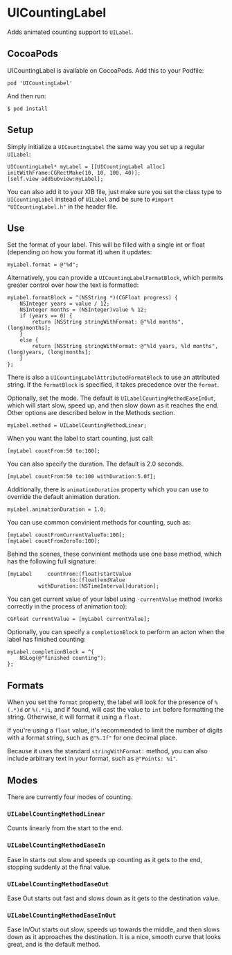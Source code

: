 # UICountingLabel ####

Adds animated counting support to `UILabel`.

## CocoaPods ######
UICountingLabel is available on CocoaPods.
Add this to your Podfile:

`pod 'UICountingLabel'`

And then run:

`$ pod install`

## Setup ######
Simply initialize a `UICountingLabel` the same way you set up a regular `UILabel`:

    UICountingLabel* myLabel = [[UICountingLabel alloc] initWithFrame:CGRectMake(10, 10, 100, 40)];
    [self.view addSubview:myLabel];

You can also add it to your XIB file, just make sure you set the class type to `UICountingLabel` instead of `UILabel` and be sure to `#import "UICountingLabel.h"` in the header file.

## Use #####

Set the format of your label.  This will be filled with a single int or float (depending on how you format it) when it updates:

    myLabel.format = @"%d";

Alternatively, you can provide a `UICountingLabelFormatBlock`, which permits greater control over how the text is formatted:

    myLabel.formatBlock = ^(NSString *)(CGFloat progress) {    
        NSInteger years = value / 12;
        NSInteger months = (NSInteger)value % 12;
        if (years == 0) {
            return [NSString stringWithFormat: @"%ld months", (long)months];
        }
        else {
            return [NSString stringWithFormat: @"%ld years, %ld months", (long)years, (long)months];
        }
    };

There is also a `UICountingLabelAttributedFormatBlock` to use an attributed string. If the `formatBlock` is specified, it takes precedence over the `format`.

Optionally, set the mode.  The default is `UILabelCountingMethodEaseInOut`, which will start slow, speed up, and then slow down as it reaches the end.  Other options are described below in the Methods section.

    myLabel.method = UILabelCountingMethodLinear;

When you want the label to start counting, just call:

    [myLabel countFrom:50 to:100];

You can also specify the duration.  The default is 2.0 seconds.

    [myLabel countFrom:50 to:100 withDuration:5.0f];

Additionally, there is `animationDuration` property which you can use to override the default animation duration.

    myLabel.animationDuration = 1.0;

You can use common convinient methods for counting, such as:

    [myLabel countFromCurrentValueTo:100];
    [myLabel countFromZeroTo:100];

Behind the scenes, these convinient methods use one base method, which has the following full signature:

    [myLabel     countFrom:(float)startValue
                        to:(float)endValue
              withDuration:(NSTimeInterval)duration];

You can get current value of your label using `-currentValue` method (works correctly in the process of animation too):

    CGFloat currentValue = [myLabel currentValue];

Optionally, you can specify a `completionBlock` to perform an acton when the label has finished counting:

    myLabel.completionBlock = ^{
        NSLog(@"finished counting");
    };

## Formats #####

When you set the `format` property, the label will look for the presence of `%(.*)d` or `%(.*)i`, and if found, will cast the value to `int` before formatting the string.  Otherwise, it will format it using a `float`.  

If you're using a `float` value, it's recommended to limit the number of digits with a format string, such as `@"%.1f"` for one decimal place.

Because it uses the standard `stringWithFormat:` method, you can also include arbitrary text in your format, such as `@"Points: %i"`.

## Modes #####
There are currently four modes of counting.

### `UILabelCountingMethodLinear` #####
Counts linearly from the start to the end.  

### `UILabelCountingMethodEaseIn` #####
Ease In starts out slow and speeds up counting as it gets to the end, stopping suddenly at the final value.

### `UILabelCountingMethodEaseOut` #####
Ease Out starts out fast and slows down as it gets to the destination value.  

### `UILabelCountingMethodEaseInOut` #####
Ease In/Out starts out slow, speeds up towards the middle, and then slows down as it approaches the destination.  It is a nice, smooth curve that looks great, and is the default method.
